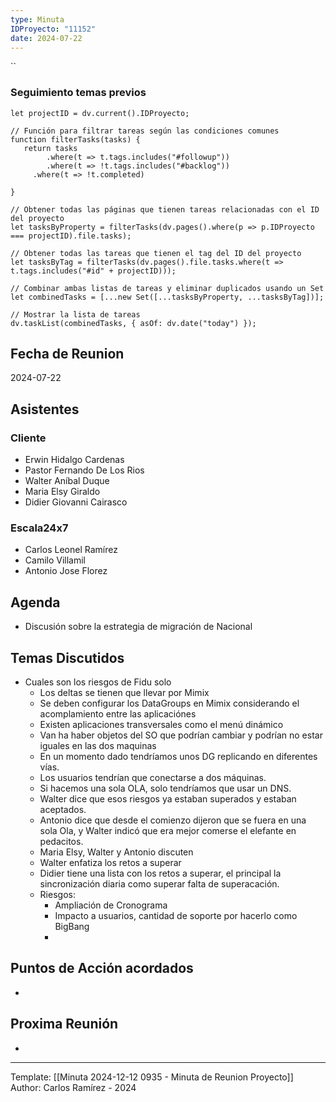 ```yaml
---
type: Minuta
IDProyecto: "11152"
date: 2024-07-22
---
```


``

### Seguimiento temas previos

```dataviewjs
let projectID = dv.current().IDProyecto;

// Función para filtrar tareas según las condiciones comunes
function filterTasks(tasks) {
   return tasks
        .where(t => t.tags.includes("#followup"))
        .where(t => !t.tags.includes("#backlog"))
     .where(t => !t.completed)
        
}

// Obtener todas las páginas que tienen tareas relacionadas con el ID del proyecto
let tasksByProperty = filterTasks(dv.pages().where(p => p.IDProyecto === projectID).file.tasks);

// Obtener todas las tareas que tienen el tag del ID del proyecto
let tasksByTag = filterTasks(dv.pages().file.tasks.where(t => t.tags.includes("#id" + projectID)));

// Combinar ambas listas de tareas y eliminar duplicados usando un Set
let combinedTasks = [...new Set([...tasksByProperty, ...tasksByTag])];

// Mostrar la lista de tareas
dv.taskList(combinedTasks, { asOf: dv.date("today") });
 ```
## Fecha de Reunion
2024-07-22

## Asistentes

### Cliente
* Erwin Hidalgo Cardenas
* Pastor Fernando De Los Rios
* Walter Aníbal Duque
* Maria Elsy Giraldo
* Didier Giovanni Cairasco
### Escala24x7
- Carlos Leonel Ramírez
- Camilo Villamil
- Antonio Jose Florez

## Agenda
* Discusión sobre la estrategia de migración de Nacional
## Temas Discutidos
 - Cuales son los riesgos de Fidu solo
	 - Los deltas se tienen que llevar por Mimix
	 - Se deben configurar los DataGroups en Mimix considerando el acomplamiento entre las aplicaciónes
	 - Existen aplicaciones transversales como el menú dinámico
	 - Van ha haber objetos del SO que podrían cambiar y podrían no estar iguales en las dos maquinas
	 - En un momento dado tendríamos unos DG replicando en diferentes vías.
	 - Los usuarios tendrían que conectarse a dos máquinas.
	 - Si hacemos una sola OLA, solo tendríamos que usar un DNS.
	 - Walter dice que esos riesgos ya estaban superados y estaban aceptados.
	 - Antonio dice que desde el comienzo dijeron que se fuera en una sola Ola, y Walter indicó que era mejor comerse el elefante en pedacitos.
	 - Maria Elsy, Walter y Antonio discuten 
	 - Walter enfatiza los retos a superar
	 - Didier tiene una lista con los retos a superar, el principal la sincronización diaria como superar falta de superacación.
	 - Riesgos:
		 - Ampliación de Cronograma
		 - Impacto a usuarios, cantidad de soporte por hacerlo como BigBang
		 - 

## Puntos de Acción acordados
*  

## Proxima Reunión
*   

---
Template: [[Minuta 2024-12-12 0935 - Minuta de Reunion Proyecto]]
Author: Carlos Ramírez - 2024
